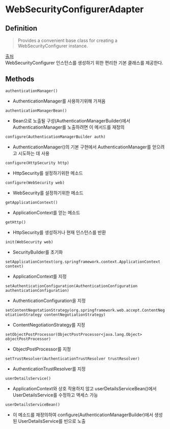 # WebSecurityConfigurerAdapter

## Definition
> Provides a convenient base class for creating a WebSecurityConfigurer instance.  

[출처](https://docs.spring.io/spring-security/site/docs/current/api/org/springframework/security/config/annotation/web/configuration/WebSecurityConfigurerAdapter.html)  
WebSecurityConfigurer 인스턴스를 생성하기 위한 편리한 기본 클래스를 제공한다.  

## Methods
`authenticationManager()`
- AuthenticationManager를 사용하기위해 가져옴

`authenticationManagerBean()`
- Bean으로 노출될 구성(AuthenticationManagerBuilder)에서 AuthenticationManager를 노출하려면 이 메서드를 재정의

`configure​(AuthenticationManagerBuilder auth)`
- AuthenticationManager()의 기본 구현에서 AuthenticationManager를 얻으려고 시도하는 데 사용

`configure​(HttpSecurity http)`
- HttpSecurity를 설정하기위한 메소드

`configure​(WebSecurity web)`
- WebSecurity를 설정하기위한 메소드

`getApplicationContext()`
- ApplicationContext를 얻는 메소드

`getHttp()`
- HttpSecurity를 ​​생성하거나 현재 인스턴스를 반환

`init​(WebSecurity web)`
- SecurityBuilder를 초기화

`setApplicationContext​(org.springframework.context.ApplicationContext context)`
- ApplicationContext를 지정

`setAuthenticationConfiguration​(AuthenticationConfiguration authenticationConfiguration)`
- AuthenticationConfiguration을 지정

`setContentNegotationStrategy(org.springframework.web.accept.ContentNegotiationStrategy contentNegotiationStrategy)`
- ContentNegotiationStrategy를 지정

`setObjectPostProcessor​(ObjectPostProcessor<java.lang.Object> objectPostProcessor)	`
- ObjectPostProcessor를 지정

`setTrustResolver​(AuthenticationTrustResolver trustResolver)`
- AuthenticationTrustResolver를 지정

`userDetailsService()`
- ApplicationContext와 상호 작용하지 않고 userDetailsServiceBean()에서 UserDetailsService를 수정하고 액세스 가능

`userDetailsServiceBean()`
- 이 메소드를 재정의하여 configure(AuthenticationManagerBuilder)에서 생성된 UserDetailsService를 빈으로 노출